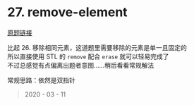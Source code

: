 # 27. remove-element

[原题链接](https://leetcode-cn.com/problems/remove-element/)

比起 26. 移除相同元素，这道题里需要移除的元素是单一且固定的  
所以直接使用 STL 的 `remove` 配合 `erase` 就可以轻易完成了  
不过总感觉有点偏离出题者意图……稍后看看常规解法  

常规思路：依然是双指针

> 2020 - 03 - 11
